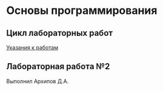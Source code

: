 # Основы программирования
## Цикл лабораторных работ

[Указания к работам](resources/directions.md)

## Лабораторная работа №2
Выполнил Архипов Д.А.
